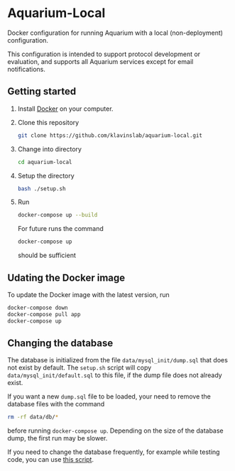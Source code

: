 # Aquarium-Local

Docker configuration for running Aquarium with a local (non-deployment) configuration.

This configuration is intended to support protocol development or evaluation, and supports all Aquarium services except for email notifications.

## Getting started

1. Install [Docker](https://www.docker.com/get-started) on your computer.
2. Clone this repository

   ```bash
   git clone https://github.com/klavinslab/aquarium-local.git
   ```

3. Change into directory

   ```bash
   cd aquarium-local
   ```

4. Setup the directory

   ```bash
   bash ./setup.sh
   ```

5. Run

   ```bash
   docker-compose up --build
   ```

   For future runs the command

   ```bash
   docker-compose up
   ```

   should be sufficient
   
## Udating the Docker image
To update the Docker image with the latest version, run
```bash
docker-compose down
docker-compose pull app
docker-compose up
```

## Changing the database

The database is initialized from the file `data/mysql_init/dump.sql` that does not exist by default.
The `setup.sh` script will copy `data/mysql_init/default.sql` to this file, if the dump file does not already exist.

If you want a new `dump.sql` file to be loaded, your need to remove the database files with the command

   ```bash
   rm -rf data/db/*
   ```

before running `docker-compose up`.
Depending on the size of the database dump, the first run may be slower.

If you need to change the database frequently, for example while testing code, you can use [this script](https://github.com/dvnstrcklnd/aq-hot-swap-db).
